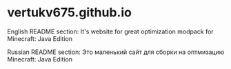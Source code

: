# vertukv675.github.io
English README section:
It's website for great optimization modpack for Minecraft: Java Edition

Russian README section:
Это маленький сайт для сборки на оптмизацию Minecraft: Java Edition
